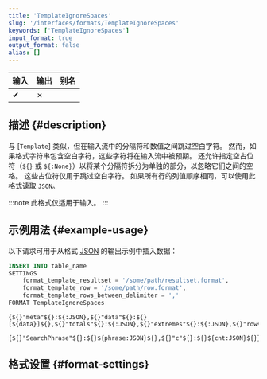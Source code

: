 ```yaml
---
title: 'TemplateIgnoreSpaces'
slug: '/interfaces/formats/TemplateIgnoreSpaces'
keywords: ['TemplateIgnoreSpaces']
input_format: true
output_format: false
alias: []
---
```


| 输入 | 输出 | 别名 |
|-------|--------|-------|
| ✔     | ✗      |       |

## 描述 {#description}

与 [`Template`] 类似，但在输入流中的分隔符和数值之间跳过空白字符。
然而，如果格式字符串包含空白字符，这些字符将在输入流中被预期。
还允许指定空占位符（`${}` 或 `${:None}`）以将某个分隔符拆分为单独的部分，以忽略它们之间的空格。
这些占位符仅用于跳过空白字符。
如果所有行的列值顺序相同，可以使用此格式读取 `JSON`。

:::note
此格式仅适用于输入。
:::

## 示例用法 {#example-usage}

以下请求可用于从格式 [JSON](/interfaces/formats/JSON) 的输出示例中插入数据：

```sql
INSERT INTO table_name 
SETTINGS
    format_template_resultset = '/some/path/resultset.format',
    format_template_row = '/some/path/row.format',
    format_template_rows_between_delimiter = ','
FORMAT TemplateIgnoreSpaces
```

```text title="/some/path/resultset.format"
{${}"meta"${}:${:JSON},${}"data"${}:${}[${data}]${},${}"totals"${}:${:JSON},${}"extremes"${}:${:JSON},${}"rows"${}:${:JSON},${}"rows_before_limit_at_least"${}:${:JSON}${}}
```

```text title="/some/path/row.format"
{${}"SearchPhrase"${}:${}${phrase:JSON}${},${}"c"${}:${}${cnt:JSON}${}}
```

## 格式设置 {#format-settings}
